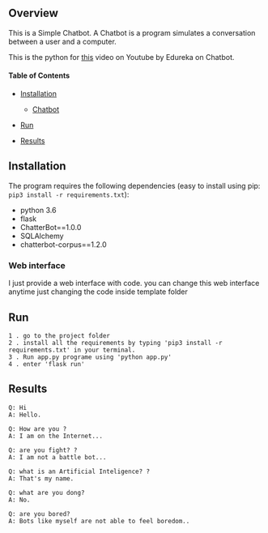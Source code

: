 ## Overview

This is a Simple Chatbot. A Chatbot is a program simulates a conversation between a user and a computer.

This is the python for [this](https://youtu.be/tSjR7bk1Y9U)  video on Youtube by Edureka on Chatbot.

#### Table of Contents

* [Installation](#installation)
    * [Chatbot](#chatbot)
* [Run](#run)

* [Results](#results)

## Installation

The program requires the following dependencies (easy to install using pip: `pip3 install -r requirements.txt`):
 * python 3.6
 * flask
 * ChatterBot==1.0.0
 * SQLAlchemy
 * chatterbot-corpus==1.2.0

### Web interface

I just provide a web interface with code. you can change this web interface anytime just changing the code inside template folder

## Run
    
    1 . go to the project folder
    2 . install all the requirements by typing 'pip3 install -r requirements.txt' in your terminal.
    3 . Run app.py programe using 'python app.py'
    4 . enter 'flask run'


## Results

    Q: Hi
    A: Hello.

    Q: How are you ?
    A: I am on the Internet...

    Q: are you fight? ?
    A: I am not a battle bot...

    Q: what is an Artificial Inteligence? ?
    A: That's my name.

    Q: what are you dong?
    A: No.

    Q: are you bored?
    A: Bots like myself are not able to feel boredom..

